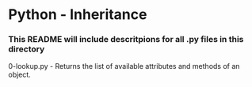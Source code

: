 # Python - Inheritance
### This README will include descritpions for all .py files in this directory

0-lookup.py - Returns the list of available attributes and methods of an object.
